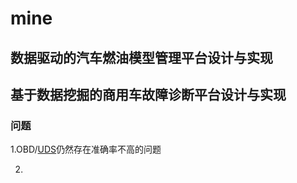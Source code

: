 # mine

## 数据驱动的汽车燃油模型管理平台设计与实现



## 基于数据挖掘的商用车故障诊断平台设计与实现

### 问题

1.OBD/[UDS](../FaultDiagnosis/UDS.md)仍然存在准确率不高的问题

2.